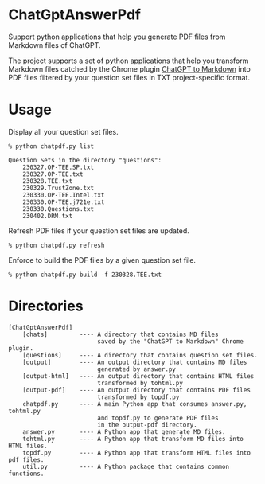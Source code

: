 # ChatGptAnswerPdf
Support python applications that help you generate PDF files from Markdown files of ChatGPT.

The project supports a set of python applications that help you transform Markdown files catched by the Chrome plugin [ChatGPT to Markdown](https://chatopenai.pro/chatgpt-to-markdown/) into PDF files filtered by your question set files in TXT project-specific format.

# Usage

Display all your question set files.
```
% python chatpdf.py list

Question Sets in the directory "questions":
    230327.OP-TEE.SP.txt
    230327.OP-TEE.txt
    230328.TEE.txt
    230329.TrustZone.txt
    230330.OP-TEE.Intel.txt
    230330.OP-TEE.j721e.txt
    230330.Questions.txt
    230402.DRM.txt
```

Refresh PDF files if your question set files are updated.
```
% python chatpdf.py refresh
```

Enforce to build the PDF files by a given question set file.
```
% python chatpdf.py build -f 230328.TEE.txt
```

# Directories
```
[ChatGptAnswerPdf]
    [chats]         ---- A directory that contains MD files 
                         saved by the "ChatGPT to Markdown" Chrome plugin.
    [questions]     ---- A directory that contains question set files.
    [output]        ---- An output directory that contains MD files 
                         generated by answer.py
    [output-html]   ---- An output directory that contains HTML files
                         transformed by tohtml.py
    [output-pdf]    ---- An output directory that contains PDF files
                         transformed by topdf.py
    chatpdf.py      ---- A main Python app that consumes answer.py, tohtml.py
                         and topdf.py to generate PDF files 
                         in the output-pdf directory. 
    answer.py       ---- A Python app that generate MD files.
    tohtml.py       ---- A Python app that transform MD files into HTML files.
    topdf.py        ---- A Python app that transform HTML files into pdf files.
    util.py         ---- A Python package that contains common functions.
```


